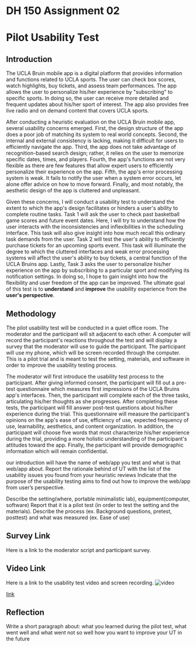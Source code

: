 # DH 150 Assignment 02

# Pilot Usability Test 

## Introduction 

The UCLA Bruin mobile app is a digital platform that provides information and functions related to UCLA sports. The user can check box scores, watch highlights, buy tickets, and assess team performances. The app allows the user to personalize his/her experience by "subscribing" to specific sports. In doing so, the user can receive more detailed and frequent updates about his/her sport of interest. The app also provides free live radio and on demand content that covers UCLA sports.

After conducting a heuristic evaluation on the UCLA Bruin mobile app, several usability concerns emerged. First, the design structure of the app does a poor job of matching its system to real world concepts. Second, the internal and external consistency is lacking, making it difficult for users to efficiently navigate the app. Third, the app does not take advantage of recognition-based search design; rather, it relies on the user to memorize specific dates, times, and players. Fourth, the app's functions are not very flexible as there are few features that allow expert users to efficiently personalize their experience on the app. Fifth, the app's error processing system is weak. It fails to notify the user when a system error occurs, let alone offer advice on how to move forward. Finally, and most notably, the aesthetic design of the app is cluttered and unpleasant.  

Given these concerns, I will conduct a usability test to understand the extent to which the app's design facilitates or hinders a user's ability to complete routine tasks. Task 1 will ask the user to check past basketball game scores and future event dates. Here, I will try to understand how the user interacts with the inconsistencies and inflexibilities in the scheduling interface. This task will also give insight into how much recall this ordinary task demands from the user. Task 2 will test the user's ability to efficiently purchase tickets for an upcoming sports event. This task will illuminate the degree to which the cluttered interfaces and weak error processing systems will affect the user's ability to buy tickets, a central function of the UCLA Bruins app. Lastly, Task 3 asks the user to personalize his/her experience on the app by subscribing to a particular sport and modifying its notification settings. In doing so, I hope to gain insight into how the flexibility and user freedom of the app can be improved. The ultimate goal of this test is to **understand** and **improve** the usability experience from the **user's perspective**. 

## Methodology

The pilot usability test will be conducted in a quiet office room. The moderator and the participant will sit adjacent to each other. A computer will record the participant's reactions throughout the test and will display a survey that the moderator will use to guide the participant. The participant will use my phone, which will be screen recorded through the computer. This is a pilot trial and is meant to test the setting, materials, and software in order to improve the usability testing process. 

The moderator will first introduce the usability test process to the participant. After giving informed consent, the participant will fill out a pre-test questionnaire which measures first impressions of the UCLA Bruins app's interfaces. Then, the participant will complete each of the three tasks, articulating his/her thoughts as she progresses. After completing these tests, the participant will fill answer post-test questions about his/her experience during the trial. This questionnaire will measure the participant's opinions on the app's ease of use, efficiency of use, expected frequency of use, learnability, aesthetics, and content organization. In addition, the participant will choose five words that most characterize his/her experience during the trial, providing a more holistic understanding of the participant's attitudes toward the app. Finally, the participant will provide demographic information which will remain confidential. 

our introduction will have the name of web/app you test and what is that web/app about. 
Report the rationale behind of UT with the list of the usability issues you found from your heuristic reviews
Indicate that the purpose of the usability testing aims to find out how to improve the web/app from user’s perspective.

Describe the setting(where, portable minimalistic lab), equipment(computer, software)
Report that it is a pilot test (in order to test the setting and the materials).
Describe the process (ex. Background questions, pretest, posttest) and what was measured (ex. Ease of use)

## Survey Link

Here is a link to the moderator script and participant survey. 

## Video Link

Here is a link to the usability test video and screen recording. ![video](https://drive.google.com/open?id=1yiEDN1tqZ3sDmb-SoFgJF1S73n4gDxAl)

[link](https://drive.google.com/file/d/1yiEDN1tqZ3sDmb-SoFgJF1S73n4gDxAl/view?usp=sharing)

## Reflection 

Write a short paragraph about:
what you learned during the pilot test, 
what went well and what went not so well 
how you want to improve your UT in the future

